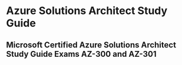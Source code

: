 # Azure Solutions Architect Study Guide
## Microsoft Certified Azure Solutions Architect Study Guide Exams AZ-300 and AZ-301
